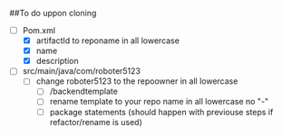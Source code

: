##To do uppon cloning
- [ ] Pom.xml
    - [X] artifactId to reponame in all lowercase
    - [X] name
    - [X] description
- [ ] src/main/java/com/roboter5123
    - [ ] change roboter5123 to the repoowner in all lowercase
        - [ ] /backendtemplate
        - [ ] rename template to your repo name in all lowercase no "-"
        - [ ] package statements (should happen with previouse steps if refactor/rename is used)
